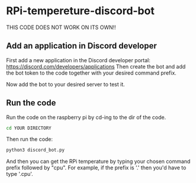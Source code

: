 # RPi-tempereture-discord-bot
THIS CODE DOES NOT WORK ON ITS OWN!!

## Add an application in Discord developer
First add a new application in the Discord developer portal:
https://discord.com/developers/applications
Then create the bot and add the bot token to the code together with your desired command prefix.

Now add the bot to your desired server to test it.

## Run the code
Run the code on the raspberry pi by cd-ing to the dir of the code.

```bash
cd YOUR DIRECTORY
```

Then run the code:

```bash
python3 discord_bot.py
```

And then you can get the RPi temperature by typing your chosen command prefix followed by "cpu".
For example, if the prefix is '.' then you'd have to type '.cpu'.
